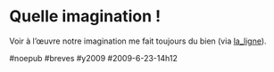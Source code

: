 # Quelle imagination !



Voir à l’œuvre notre imagination me fait toujours du bien (via [la\_ligne](http://twitter.com/la_ligne)).

#noepub #breves #y2009 #2009-6-23-14h12
